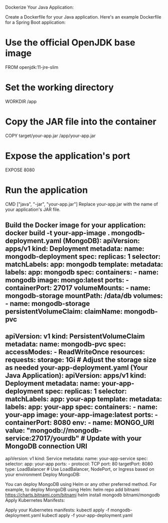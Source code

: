 Dockerize Your Java Application:

Create a Dockerfile for your Java application. Here's an example Dockerfile for a Spring Boot application:
# Use the official OpenJDK base image
FROM openjdk:11-jre-slim

# Set the working directory
WORKDIR /app

# Copy the JAR file into the container
COPY target/your-app.jar /app/your-app.jar

# Expose the application's port
EXPOSE 8080

# Run the application
CMD ["java", "-jar", "your-app.jar"]
Replace your-app.jar with the name of your application's JAR file.

Build the Docker image for your application:
docker build -t your-app-image .
mongodb-deployment.yaml (MongoDB):
apiVersion: apps/v1
kind: Deployment
metadata:
  name: mongodb-deployment
spec:
  replicas: 1
  selector:
    matchLabels:
      app: mongodb
  template:
    metadata:
      labels:
        app: mongodb
    spec:
      containers:
        - name: mongodb
          image: mongo:latest
          ports:
            - containerPort: 27017
          volumeMounts:
            - name: mongodb-storage
              mountPath: /data/db
      volumes:
        - name: mongodb-storage
          persistentVolumeClaim:
            claimName: mongodb-pvc
---
apiVersion: v1
kind: PersistentVolumeClaim
metadata:
  name: mongodb-pvc
spec:
  accessModes:
    - ReadWriteOnce
  resources:
    requests:
      storage: 1Gi  # Adjust the storage size as needed
your-app-deployment.yaml (Your Java Application):
apiVersion: apps/v1
kind: Deployment
metadata:
  name: your-app-deployment
spec:
  replicas: 1
  selector:
    matchLabels:
      app: your-app
  template:
    metadata:
      labels:
        app: your-app
    spec:
      containers:
        - name: your-app
          image: your-app-image:latest
          ports:
            - containerPort: 8080
          env:
            - name: MONGO_URI
              value: "mongodb://mongodb-service:27017/yourdb"  # Update with your MongoDB connection URI
---
apiVersion: v1
kind: Service
metadata:
  name: your-app-service
spec:
  selector:
    app: your-app
  ports:
    - protocol: TCP
      port: 80
      targetPort: 8080
  type: LoadBalancer  # Use LoadBalancer, NodePort, or Ingress based on your environment
Deploy MongoDB:

You can deploy MongoDB using Helm or any other preferred method. For example, to deploy MongoDB using Helm:
helm repo add bitnami https://charts.bitnami.com/bitnami
helm install mongodb bitnami/mongodb
Apply Kubernetes Manifests:

Apply your Kubernetes manifests:
kubectl apply -f mongodb-deployment.yaml
kubectl apply -f your-app-deployment.yaml

